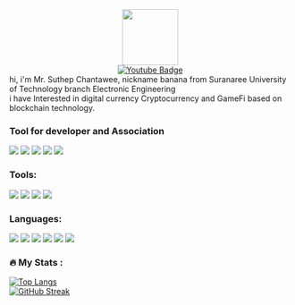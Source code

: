 

<div id="header" align="center">
  <img src="https://media.giphy.com/media/M9gbBd9nbDrOTu1Mqx/giphy.gif" width="100"/>
</div>
<div id="badges" align="center">
  <a href="https://www.youtube.com/channel/UCQcCN43f11fdp125E8m9mUA">
    <img src="https://img.shields.io/badge/YouTube-red?style=for-the-badge&logo=youtube&logoColor=white" alt="Youtube Badge"/>
  </a>
  <div>
  <img src="https://komarev.com/ghpvc/?username=unikonkon&style=flat-square&color=blue" alt=""/>
  </div>
</div>
hi, i'm  Mr. Suthep Chantawee, nickname banana from Suranaree University of Technology branch Electronic Engineering 
</br>
i have Interested in digital currency Cryptocurrency and GameFi based on blockchain technology.

### Tool for developer and Association
<a href= https://code.visualstudio.com><img src = https://user-images.githubusercontent.com/70640558/206163103-9e0d1246-f3aa-446c-8490-8a086c2b9fb3.png></a>
<a href= https://desktop.github.com><img src = https://user-images.githubusercontent.com/70640558/205984670-4db342f0-443c-4428-b3d8-7f9ffe6d1c6f.png></a>
<a href= https://discord.com><img src = https://user-images.githubusercontent.com/70640558/209553248-f52a9d2d-de0a-4865-bf38-81d31390431a.png></a>
<a href= https://slack.com><img src = https://user-images.githubusercontent.com/70640558/209553305-b877812d-6d62-4e83-a732-bdacac843320.png></a>
<a href= http://gmail.com><img src =https://user-images.githubusercontent.com/70640558/209553460-1ecdefed-b73b-4ff9-90de-73afabba3727.png></a>


### Tools:
<a href=https://flutter.dev><img src = https://user-images.githubusercontent.com/70640558/205962213-7168570a-4f33-4369-891c-5bf45ada4612.png ></a> 
<a href= https://reactnative.dev><img src =https://user-images.githubusercontent.com/70640558/206164807-23117c89-a24b-431f-849d-796a77d585f5.png></a>
<a href= https://www.postman.com><img src =https://user-images.githubusercontent.com/70640558/209552486-59b1eb96-6290-45a8-b4f2-bb81ba2733fe.png></a>
<a href= https://www.apachefriends.org/index.html><img src =https://user-images.githubusercontent.com/70640558/209552366-51dac6e7-0940-415c-b457-0510f22fd02b.png></a>
### Languages:
<a href= https://en.wikipedia.org/wiki/HTML><img src =https://user-images.githubusercontent.com/70640558/206168399-0289057d-b21a-4e19-8a4d-8d38c431f299.png></a>
<a href= https://en.wikipedia.org/wiki/CSS><img src =https://user-images.githubusercontent.com/70640558/206168745-79a07500-089d-4740-9190-449158d2e3da.png></a>
<a href= https://www.javascript.com><img src =https://user-images.githubusercontent.com/70640558/206169350-a5dcba3d-ee70-4e03-879e-02264765698e.png></a>
<a href= https://www.typescriptlang.org><img src =https://user-images.githubusercontent.com/70640558/206169912-ef69cf57-528d-4261-b490-b0ccaf278c51.png></a>
<a href=https://dart.dev><img src =https://user-images.githubusercontent.com/70640558/205966841-fe9532ac-b1db-4170-851a-7c726526c848.svg></a> 
<a href= https://nodejs.org/en><img src =https://user-images.githubusercontent.com/70640558/206164106-0f214e1f-00c1-4f4f-9915-0eb815905e64.png></a>

### :fire: My Stats :
[![Top Langs](https://github-readme-stats.vercel.app/api/top-langs/?username=unikonkon&layout=compact&theme=dark#gh-dark-mode-only)](https://github.com/anuraghazra/github-readme-stats)
</br>
[![GitHub Streak](http://github-readme-streak-stats.herokuapp.com?user=unikonkon&theme=dark&background=000000)](https://git.io/streak-stats)

<!--
### Hi there 👋
- 🔭 I’m currently working on ...
- 🌱 I’m currently learning ...
- 👯 I’m looking to collaborate on ...
- 🤔 I’m looking for help with ...
- 💬 Ask me about ...
- 📫 How to reach me: ...
- 😄 Pronouns: ...
- ⚡ Fun fact: ...
-->
